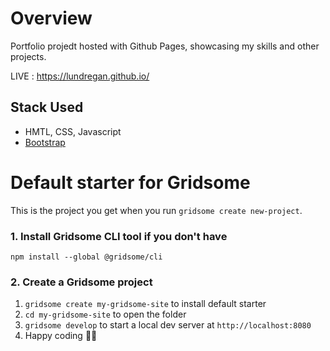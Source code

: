# Overview
Portfolio projedt hosted with Github Pages, showcasing my skills and other projects.

LIVE : https://lundregan.github.io/

## Stack Used
* HMTL, CSS, Javascript
* [Bootstrap](https://getbootstrap.com/)


# Default starter for Gridsome

This is the project you get when you run `gridsome create new-project`.

### 1. Install Gridsome CLI tool if you don't have

`npm install --global @gridsome/cli`

### 2. Create a Gridsome project

1. `gridsome create my-gridsome-site` to install default starter
2. `cd my-gridsome-site` to open the folder
3. `gridsome develop` to start a local dev server at `http://localhost:8080`
4. Happy coding 🎉🙌
